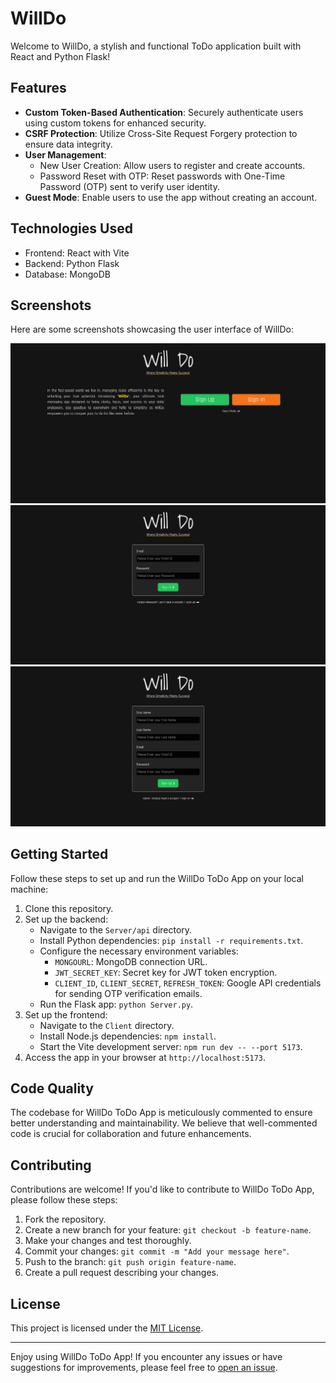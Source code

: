 # WillDo

Welcome to WillDo, a stylish and functional ToDo application built with React and Python Flask!

## Features

- **Custom Token-Based Authentication**: Securely authenticate users using custom tokens for enhanced security.
- **CSRF Protection**: Utilize Cross-Site Request Forgery protection to ensure data integrity.
- **User Management**:
  - New User Creation: Allow users to register and create accounts.
  - Password Reset with OTP: Reset passwords with One-Time Password (OTP) sent to verify user identity.
- **Guest Mode**: Enable users to use the app without creating an account.

## Technologies Used

- Frontend: React with Vite
- Backend: Python Flask
- Database: MongoDB

## Screenshots

Here are some screenshots showcasing the user interface of WillDo:

<!-- Add screenshots here -->
![Screenshot 1](./Assets/Home.png)
![Screenshot 2](./Assets/Signin.png)
![Screenshot 3](./Assets/Signup.png)
<!-- Add more screenshots as needed -->

## Getting Started

Follow these steps to set up and run the WillDo ToDo App on your local machine:

1. Clone this repository.
2. Set up the backend:
   - Navigate to the `Server/api` directory.
   - Install Python dependencies: `pip install -r requirements.txt`.
   - Configure the necessary environment variables:
     - `MONGOURL`: MongoDB connection URL.
     - `JWT_SECRET_KEY`: Secret key for JWT token encryption.
     - `CLIENT_ID`, `CLIENT_SECRET`, `REFRESH_TOKEN`: Google API credentials for sending OTP verification emails.
   - Run the Flask app: `python Server.py`.
3. Set up the frontend:
   - Navigate to the `Client` directory.
   - Install Node.js dependencies: `npm install`.
   - Start the Vite development server: `npm run dev -- --port 5173`.
4. Access the app in your browser at `http://localhost:5173`.

## Code Quality

The codebase for WillDo ToDo App is meticulously commented to ensure better understanding and maintainability. We believe that well-commented code is crucial for collaboration and future enhancements.

## Contributing

Contributions are welcome! If you'd like to contribute to WillDo ToDo App, please follow these steps:

1. Fork the repository.
2. Create a new branch for your feature: `git checkout -b feature-name`.
3. Make your changes and test thoroughly.
4. Commit your changes: `git commit -m "Add your message here"`.
5. Push to the branch: `git push origin feature-name`.
6. Create a pull request describing your changes.

## License

This project is licensed under the [MIT License](/LICENSE).

---

Enjoy using WillDo ToDo App! If you encounter any issues or have suggestions for improvements, please feel free to [open an issue](https://github.com/yourusername/WillDo-todo-app/issues).
